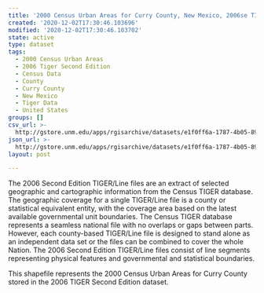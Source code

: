 ```yaml
---
title: '2000 Census Urban Areas for Curry County, New Mexico, 2006se TIGER'
created: '2020-12-02T17:30:46.103696'
modified: '2020-12-02T17:30:46.103702'
state: active
type: dataset
tags:
  - 2000 Census Urban Areas
  - 2006 Tiger Second Edition
  - Census Data
  - County
  - Curry County
  - New Mexico
  - Tiger Data
  - United States
groups: []
csv_url: >-
  http://gstore.unm.edu/apps/rgisarchive/datasets/e1f0ff6a-1787-4b05-8903-636d2a842d0e/tgr2006se_curr_urb00.derived.csv
json_url: >-
  http://gstore.unm.edu/apps/rgisarchive/datasets/e1f0ff6a-1787-4b05-8903-636d2a842d0e/tgr2006se_curr_urb00.derived.json
layout: post

---
```

The 2006 Second Edition TIGER/Line files are an extract of selected geographic and cartographic information from the Census TIGER database.  The geographic coverage for a single TIGER/Line file is a county or statistical equivalent entity, with the coverage area based on the latest available governmental unit boundaries. The Census TIGER database represents a seamless national file with no overlaps or gaps between parts.  However, each county-based TIGER/Line file is designed to stand alone as an independent data set or the files can be combined to cover the whole Nation.  The 2006 Second Edition  TIGER/Line files consist of line segments representing physical features and governmental and statistical boundaries.  

This shapefile represents the 2000 Census Urban Areas for Curry County stored in the 2006 TIGER Second Edition dataset.
